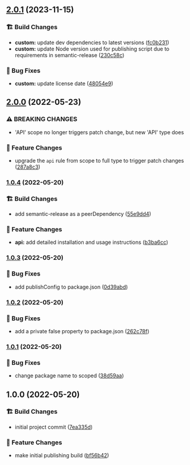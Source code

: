 ## [2.0.1](https://github.com/M-Scott-Lassiter/semantic-release-github-npm-config/compare/v2.0.0...v2.0.1) (2023-11-15)


### :building_construction: Build Changes

* **custom:** update dev dependencies to latest versions ([fc0b231](https://github.com/M-Scott-Lassiter/semantic-release-github-npm-config/commit/fc0b231a019422fa2ee2310c455d8cf4c5867af5))
* **custom:** update Node version used for publishing script due to requirements in semantic-release ([230c58c](https://github.com/M-Scott-Lassiter/semantic-release-github-npm-config/commit/230c58cfb3061e751f3321ffd2528ae245d850d2))


### :lady_beetle: Bug Fixes

* **custom:** update license date ([48054e9](https://github.com/M-Scott-Lassiter/semantic-release-github-npm-config/commit/48054e94c0e770712e7b4860c3d29cb390e72ae3))

## [2.0.0](https://github.com/M-Scott-Lassiter/semantic-release-github-npm-config/compare/v1.0.4...v2.0.0) (2022-05-23)


### ⚠ BREAKING CHANGES

* 'API' scope no longer triggers patch change, but new 'API' type does

### :gift: Feature Changes

* upgrade the `api` rule from scope to full type to trigger patch changes ([287a8c3](https://github.com/M-Scott-Lassiter/semantic-release-github-npm-config/commit/287a8c3157dc6c62836f3fcefb1e62c9a51ad33f))

### [1.0.4](https://github.com/M-Scott-Lassiter/semantic-release-github-npm-config/compare/v1.0.3...v1.0.4) (2022-05-20)


### :building_construction: Build Changes

* add semantic-release as a peerDependency ([55e9dd4](https://github.com/M-Scott-Lassiter/semantic-release-github-npm-config/commit/55e9dd4052114a17ec905f2a8cdda1282ac73f0b))


### :gift: Feature Changes

* **api:** add detailed installation and usage instructions ([b3ba6cc](https://github.com/M-Scott-Lassiter/semantic-release-github-npm-config/commit/b3ba6cce0658f86dcb1137aabb540deca70ff34d))

### [1.0.3](https://github.com/M-Scott-Lassiter/semantic-release-github-npm-config/compare/v1.0.2...v1.0.3) (2022-05-20)


### :lady_beetle: Bug Fixes

* add publishConfig to package.json ([0d39abd](https://github.com/M-Scott-Lassiter/semantic-release-github-npm-config/commit/0d39abd0dc6095ccb7894fa728bb60c5e662e97a))

### [1.0.2](https://github.com/M-Scott-Lassiter/semantic-release-github-npm-config/compare/v1.0.1...v1.0.2) (2022-05-20)


### :lady_beetle: Bug Fixes

* add a private false property to package.json ([262c78f](https://github.com/M-Scott-Lassiter/semantic-release-github-npm-config/commit/262c78fa90e8b5e65bfd425bc0f27ff1e5651a0e))

### [1.0.1](https://github.com/M-Scott-Lassiter/semantic-release-github-npm-config/compare/v1.0.0...v1.0.1) (2022-05-20)


### :lady_beetle: Bug Fixes

* change package name to scoped ([38d59aa](https://github.com/M-Scott-Lassiter/semantic-release-github-npm-config/commit/38d59aabec4a8c2f005bf8bf80961888db8db609))

## 1.0.0 (2022-05-20)


### :building_construction: Build Changes

* initial project commit ([7ea335d](https://github.com/M-Scott-Lassiter/semantic-release-github-npm-config/commit/7ea335d135a6df4f8318653b56d06f6553e0a594))


### :gift: Feature Changes

* make initial publishing build ([bf56b42](https://github.com/M-Scott-Lassiter/semantic-release-github-npm-config/commit/bf56b4298f01347349280ff447a34070a7a57d1f))
